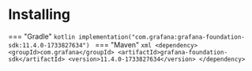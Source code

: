 # Installing

=== "Gradle"
    ```kotlin
    implementation("com.grafana:grafana-foundation-sdk:11.4.0-1733827634")
    ```
=== "Maven"
    ```xml
    <dependency>
        <groupId>com.grafana</groupId>
        <artifactId>grafana-foundation-sdk</artifactId>
        <version>11.4.0-1733827634</version>
    </dependency>
    ```
